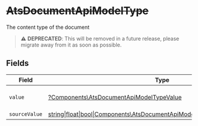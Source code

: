 # ~~AtsDocumentApiModelType~~

The content type of the document

> :warning: **DEPRECATED**: This will be removed in a future release, please migrate away from it as soon as possible.


## Fields

| Field                                                                                                                                        | Type                                                                                                                                         | Required                                                                                                                                     | Description                                                                                                                                  |
| -------------------------------------------------------------------------------------------------------------------------------------------- | -------------------------------------------------------------------------------------------------------------------------------------------- | -------------------------------------------------------------------------------------------------------------------------------------------- | -------------------------------------------------------------------------------------------------------------------------------------------- |
| `value`                                                                                                                                      | [?Components\AtsDocumentApiModelTypeValue](../../Models/Components/AtsDocumentApiModelTypeValue.md)                                          | :heavy_minus_sign:                                                                                                                           | The category of the file                                                                                                                     |
| `sourceValue`                                                                                                                                | [string\|float\|bool\|Components\AtsDocumentApiModelSourceValueType4\|array\|null](../../Models/Components/AtsDocumentApiModelTypeSourceValue.md) | :heavy_minus_sign:                                                                                                                           | N/A                                                                                                                                          |